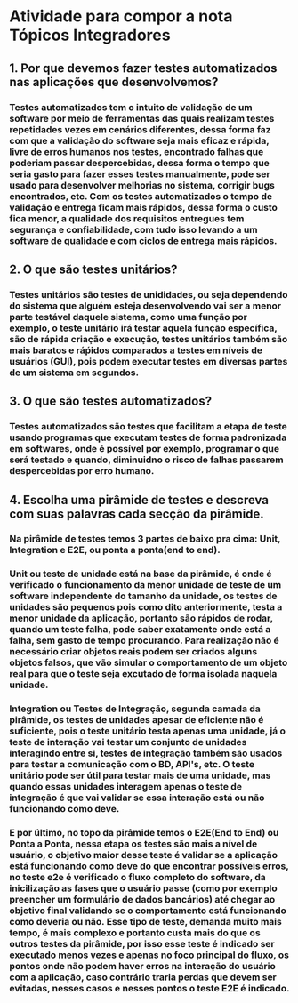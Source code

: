 # Atividade para compor a nota Tópicos Integradores

## 1. Por que devemos fazer testes automatizados nas aplicações que desenvolvemos?

### Testes automatizados tem o intuito de validação de um software por meio de ferramentas das quais realizam testes repetidades vezes em cenários diferentes, dessa forma faz com que a validação do software seja mais eficaz e rápida, livre de erros humanos nos testes, encontrado falhas que poderiam passar despercebidas, dessa forma o tempo que seria gasto para fazer esses testes manualmente, pode ser usado para desenvolver melhorias no sistema, corrigir bugs encontrados, etc. Com os testes automatizados o tempo de validação e entrega ficam mais rápidos, dessa forma o custo fica menor, a qualidade dos requisitos entregues tem segurança e confiabilidade, com tudo isso levando a um software de qualidade e com ciclos de entrega mais rápidos.

## 2. O que são testes unitários?

### Testes unitários são testes de unididades, ou seja dependendo do sistema que alguém esteja desenvolvendo vai ser a menor parte testável daquele sistema, como uma função por exemplo, o teste unitário irá testar aquela função específica, são de rápida criação e execução, testes unitários também são mais baratos e ráṕidos comparados a testes em níveis de usuários (GUI), pois podem executar testes em diversas partes de um sistema em segundos.

## 3. O que são testes automatizados? 

### Testes automatizados são testes que facilitam a etapa de teste usando programas que executam testes de forma padronizada em softwares, onde é possível por exemplo, programar o que será testado e quando, diminuidno o risco de falhas passarem despercebidas por erro humano.

## 4. Escolha uma pirâmide de testes e descreva com suas palavras cada secção da pirâmide.

### Na pirâmide de testes temos 3 partes de baixo pra cima: Unit, Integration e E2E, ou ponta a ponta(end to end).

### Unit ou teste de unidade está na base da pirâmide, é onde é verificado o funcionamento da menor unidade de teste de um software independente do tamanho da unidade, os testes de unidades são pequenos pois como dito anteriormente, testa a menor unidade da aplicação, portanto são rápidos de rodar, quando um teste falha, pode saber exatamente onde está a falha, sem gasto de tempo procurando. Para realização não é necessário criar objetos reais podem ser criados alguns objetos falsos, que vão simular o comportamento de um objeto real para que o teste seja excutado de forma isolada naquela unidade.

### Integration ou Testes de Integração, segunda camada da pirâmide, os testes de unidades apesar de eficiente não é suficiente, pois o teste unitário testa apenas uma unidade, já o teste de interação vai testar um conjunto de unidades interagindo entre si, testes de integração também são usados para testar a comunicação com o BD, API's, etc. O teste unitário pode ser útil para testar mais de uma unidade, mas quando essas unidades interagem apenas o teste de integração é que vai validar se essa interação está ou não funcionando como deve.

### E por último, no topo da pirâmide temos o E2E(End to End) ou Ponta a Ponta, nessa etapa os testes são mais a nível de usuário, o objetivo maior desse teste é validar se a aplicação está funcionando como deve do que encontrar possíveis erros, no teste e2e é verificado o fluxo completo do software, da inicilização as fases que o usuário passe (como por exemplo preencher um formulário de dados bancários) até chegar ao objetivo final validando se o comportamento está funcionando como deveria ou não. Esse tipo de teste, demanda muito mais tempo, é mais complexo e portanto custa mais do que os outros testes da pirâmide, por isso esse teste é indicado ser executado menos vezes e apenas no foco principal do fluxo, os pontos onde não podem haver erros na interação do usuário com a aplicação, caso contrário traria perdas que devem ser evitadas, nesses casos e nesses pontos o teste E2E é indicado.